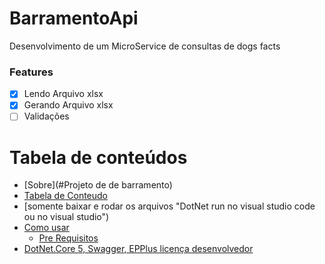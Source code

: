 # BarramentoApi
Desenvolvimento de um MicroService  de consultas de dogs facts

### Features

- [x] Lendo Arquivo xlsx
- [x] Gerando Arquivo xlsx
- [ ] Validações 

Tabela de conteúdos
=================
<!--ts-->
   * [Sobre](#Projeto de de barramento)
   * [Tabela de Conteudo](#tabela-de-conteudo)
   * [somente baixar e rodar os arquivos "DotNet run no visual studio code ou no visual studio")
   * [Como usar](#como-usar)
      * [Pre Requisitos](#pre-requisitos)
   * [DotNet.Core 5, Swagger, EPPlus licença desenvolvedor](#tecnologias)
<!--te-->
